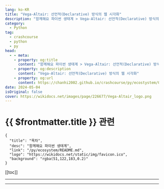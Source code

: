 ```yaml
---
lang: ko-KR
title: "Vega-Altair: 선언적(Declarative) 방식의 웹 시각화"
description: "함께해요 파이썬 생태계 > Vega-Altair: 선언적(Declarative) 방식의 웹 시각화"
category:
  - Python
tag: 
  - crashcourse
  - python
  - py
head:
  - - meta:
    - property: og:title
      content: "함께해요 파이썬 생태계 > Vega-Altair: 선언적(Declarative) 방식의 웹 시각화"
    - property: og:description
      content: "Vega-Altair: 선언적(Declarative) 방식의 웹 시각화"
    - property: og:url
      content: https://chanhi2002.github.io/crashcourse/py/ecostystem/04/vega-altair.html
date: 2024-05-04
isOriginal: false
cover: https://wikidocs.net/images/page/226677/Vega-Altair_logo.png
---
```


# {{ $frontmatter.title }} 관련

```component VPCard
{
  "title": "목차",
  "desc": "함께해요 파이썬 생태계",
  "link": "/py/ecosystem/README.md",
  "logo": "https://wikidocs.net/static/img/favicon.ico",
  "background": "rgba(51,122,183,0.2)"
}
```

[[toc]]

---

<SiteInfo
  name="Vega-Altair: 선언적(Declarative) 방식의 웹 시각화 | WikiDocs"
  desc="함께해요 파이썬 생태계"
  url="https://wikidocs.net/226677"
  logo="https://wikidocs.net/static/img/favicon.ico"
  preview="https://wikidocs.net/images/page/226677/Vega-Altair_logo.png"/>

<!-- TODO: 작성 -->

---
